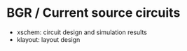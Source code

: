 # BGR / Current source circuits

- xschem: circuit design and simulation results
- klayout: layout design
